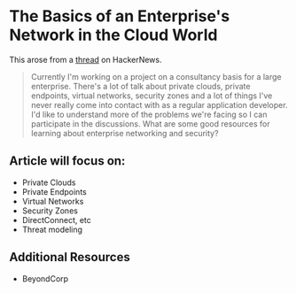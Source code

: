 # The Basics of an Enterprise's Network in the Cloud World

This arose from a [thread](https://news.ycombinator.com/item?id=23233893) on HackerNews.
	
> Currently I'm working on a project on a consultancy basis for a large enterprise. There's a lot of talk about private clouds, private endpoints, virtual networks, security zones and a lot of things I've never really come into contact with as a regular application developer. I'd like to understand more of the problems we're facing so I can participate in the discussions.
> What are some good resources for learning about enterprise networking and security?

## Article will focus on:

- Private Clouds
- Private Endpoints
- Virtual Networks
- Security Zones
- DirectConnect, etc
- Threat modeling


## Additional Resources
- BeyondCorp
